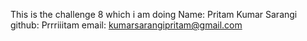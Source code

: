 This is the challenge 8 which i am doing 
Name: Pritam Kumar Sarangi
github: Prrriiitam
email: kumarsarangipritam@gmail.com